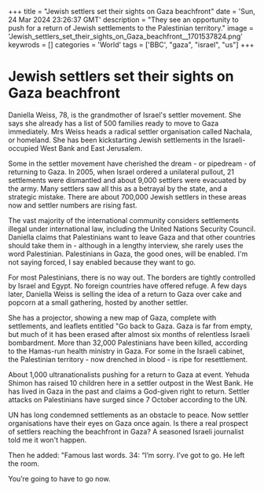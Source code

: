 +++
title = "Jewish settlers set their sights on Gaza beachfront"
date = 'Sun, 24 Mar 2024 23:26:37 GMT'
description = "They see an opportunity to push for a return of Jewish settlements to the Palestinian territory."
image = 'Jewish_settlers_set_their_sights_on_Gaza_beachfront__1701537824.png'
keywrods =  []
categories = 'World'
tags = ['BBC', "gaza", "israel", "us"]
+++

# Jewish settlers set their sights on Gaza beachfront

Daniella Weiss, 78, is the grandmother of Israel<bb>'s settler movement.
She says she already has a list of 500 families ready to move to Gaza immediately.
Mrs Weiss heads a radical settler organisation called Nachala, or homeland.
She has been kickstarting Jewish settlements in the Israeli-occupied West Bank and East Jerusalem.

Some in the settler movement have cherished the dream - or pipedream - of returning to Gaza.
In 2005, when Israel ordered a unilateral pullout, 21 settlements were dismantled and about 9,000 settlers were evacuated by the army.
Many settlers saw all this as a betrayal by the state, and a strategic mistake.
There are about 700,000 Jewish settlers in these areas now and settler numbers are rising fast.

The vast majority of the international community considers settlements illegal under international law, including the United Nations Security Council.
Daniella claims that Palestinians want to leave Gaza and that other countries should take them in - although in a lengthy interview, she rarely uses the word Palestinian.
Palestinians in Gaza, the good ones, will be enabled.
I<bb>'m not saying forced, I say enabled because they want to go.

For most Palestinians, there is no way out.
The borders are tightly controlled by Israel and Egypt.
No foreign countries have offered refuge.
A few days later, Daniella Weiss is selling the idea of a return to Gaza over cake and popcorn at a small gathering, hosted by another settler.

She has a projector, showing a new map of Gaza, complete with settlements, and leaflets entitled <bb>"Go back to Gaza.
Gaza is far from empty, but much of it has been erased after almost six months of relentless Israeli bombardment.
More than 32,000 Palestinians have been killed, according to the Hamas-run health ministry in Gaza.
For some in the Israeli cabinet, the Palestinian territory - now drenched in blood - is ripe for resettlement.

About 1,000 ultranationalists pushing for a return to Gaza at event.
Yehuda Shimon has raised 10 children here in a settler outpost in the West Bank.
He has lived in Gaza in the past and claims a God-given right to return.
Settler attacks on Palestinians have surged since 7 October according to the UN.

UN has long condemned settlements as an obstacle to peace.
Now settler organisations have their eyes on Gaza once again.
Is there a real prospect of settlers reaching the beachfront in Gaza?
A seasoned Israeli journalist told me it won<bb>'t happen.

Then he added: <bb>"Famous last words.
34: “I’m sorry.
I’ve got to go.
He left the room.

You’re going to have to go now.


